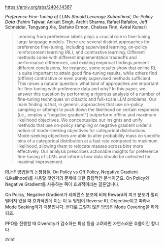 https://arxiv.org/abs/2404.14367

*Preference Fine-Tuning of LLMs Should Leverage Suboptimal, On-Policy Data* (Fahim Tajwar, Anikait Singh, Archit Sharma, Rafael Rafailov, Jeff Schneider, Tengyang Xie, Stefano Ermon, Chelsea Finn, Aviral Kumar)

> Learning from preference labels plays a crucial role in fine-tuning large language models. There are several distinct approaches for preference fine-tuning, including supervised learning, on-policy reinforcement learning (RL), and contrastive learning. Different methods come with different implementation tradeoffs and performance differences, and existing empirical findings present different conclusions, for instance, some results show that online RL is quite important to attain good fine-tuning results, while others find (offline) contrastive or even purely supervised methods sufficient. This raises a natural question: what kind of approaches are important for fine-tuning with preference data and why? In this paper, we answer this question by performing a rigorous analysis of a number of fine-tuning techniques on didactic and full-scale LLM problems. Our main finding is that, in general, approaches that use on-policy sampling or attempt to push down the likelihood on certain responses (i.e., employ a "negative gradient") outperform offline and maximum likelihood objectives. We conceptualize our insights and unify methods that use on-policy sampling or negative gradient under a notion of mode-seeking objectives for categorical distributions. Mode-seeking objectives are able to alter probability mass on specific bins of a categorical distribution at a fast rate compared to maximum likelihood, allowing them to relocate masses across bins more effectively. Our analysis prescribes actionable insights for preference fine-tuning of LLMs and informs how data should be collected for maximal improvement.

RLHF 방법들의 논쟁점들, On Policy vs Off Policy, Negative Gradient (Likelihood)를 사용할 것인가의 문제에 대한 종합적인 분석이군요. On Policy와 Negative Gradient를 사용하는 쪽이 효과적이라는 결론입니다.

On Policy, Negative Gradient가 레퍼런스 분포에 비해 Reward의 피크 분포가 멀리 떨어져 있을 때 효과적인데 이는 이 두 방법이 Reverse KL Objective이고 따라서 Mode Seeking이기 때문입니다. 반대로 그렇지 않은 방법은 Mode Covering을 하게 되죠.

PPO를 진행할 때 Diversity가 감소하는 특성 등을 고려하면 자연스러운 흐름이긴 합니다.

#rlhf 